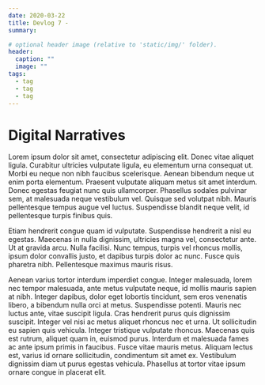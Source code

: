 ```yaml
---
date: 2020-03-22
title: Devlog 7 - 
summary: 

# optional header image (relative to 'static/img/' folder).
header:
  caption: ""
  image: ""
tags:
  - tag
  - tag
  - tag
---
```


# Digital Narratives

Lorem ipsum dolor sit amet, consectetur adipiscing elit. Donec vitae aliquet ligula. Curabitur ultricies vulputate ligula, eu elementum urna consequat ut. Morbi eu neque non nibh faucibus scelerisque. Aenean bibendum neque ut enim porta elementum. Praesent vulputate aliquam metus sit amet interdum. Donec egestas feugiat nunc quis ullamcorper. Phasellus sodales pulvinar sem, at malesuada neque vestibulum vel. Quisque sed volutpat nibh. Mauris pellentesque tempus augue vel luctus. Suspendisse blandit neque velit, id pellentesque turpis finibus quis.

Etiam hendrerit congue quam id vulputate. Suspendisse hendrerit a nisl eu egestas. Maecenas in nulla dignissim, ultricies magna vel, consectetur ante. Ut at gravida arcu. Nulla facilisi. Nunc tempus, turpis vel rhoncus mollis, ipsum dolor convallis justo, et dapibus turpis dolor ac nunc. Fusce quis pharetra nibh. Pellentesque maximus mauris risus.

Aenean varius tortor interdum imperdiet congue. Integer malesuada, lorem nec tempor malesuada, ante metus vulputate neque, id mollis mauris sapien at nibh. Integer dapibus, dolor eget lobortis tincidunt, sem eros venenatis libero, a bibendum nulla orci at metus. Suspendisse potenti. Mauris nec luctus ante, vitae suscipit ligula. Cras hendrerit purus quis dignissim suscipit. Integer vel nisi ac metus aliquet rhoncus nec et urna. Ut sollicitudin eu sapien quis vehicula. Integer tristique vulputate rhoncus. Maecenas quis est rutrum, aliquet quam in, euismod purus. Interdum et malesuada fames ac ante ipsum primis in faucibus. Fusce vitae mauris metus. Aliquam lectus est, varius id ornare sollicitudin, condimentum sit amet ex. Vestibulum dignissim diam ut purus egestas vehicula. Phasellus at tortor vitae ipsum ornare congue in placerat elit.
